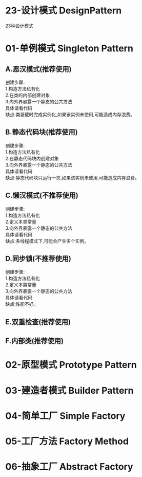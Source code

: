 # 23-设计模式 DesignPattern
23种设计模式
# 01-单例模式 Singleton Pattern
## A.恶汉模式(推荐使用)
创建步骤:</br>
  1.构造方法私有化</br>
  2.在类的内部创建对象</br>
  3.向外界暴露一个静态的公共方法</br>
   具体请看代码</br>
缺点:类装载时完成实例化,如果该实例未使用,可能造成内存浪费。

## B.静态代码块(推荐使用)
创建步骤:</br>
  1.构造方法私有化</br>
  2.在静态代码块内创建对象</br>
  3.向外界暴露一个静态的公共方法</br>
    具体请看代码</br>
缺点:静态代码块只运行一次,如果该实例未使用,可能造成内存浪费。

## C.懒汉模式(不推荐使用)
创建步骤:</br>
  1.构造方法私有化</br>
  2.定义本类常量</br>
  3.向外界暴露一个静态的公共方法</br>
    具体请看代码</br>
缺点:多线程模式下,可能会产生多个实例。

## D.同步锁(不推荐使用)
创建步骤:</br>
  1.构造方法私有化</br>
  2.定义本类常量</br>
  3.向外界暴露一个静态的公共方法</br>
   具体请看代码</br>
缺点:性能不好。
## E.双重检查(推荐使用)
  
## F.内部类(推荐使用)
# 02-原型模式 Prototype Pattern

# 03-建造者模式 Builder Pattern

# 04-简单工厂 Simple Factory

# 05-工厂方法 Factory Method

# 06-抽象工厂 Abstract Factory
